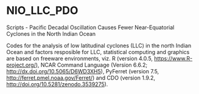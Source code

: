 # NIO_LLC_PDO



Scripts - Pacific Decadal Oscillation Causes Fewer Near-Equatorial Cyclones in the North Indian Ocean

Codes for the analysis of low latitudinal cyclones (LLC) in the north Indian Ocean and factors resposible for LLC, statistical computing and graphics are based on freeware environments, viz. R (version 4.0.5, https://www.R-project.org/), NCAR Command Language (Version 6.6.2; http://dx.doi.org/10.5065/D6WD3XH5), PyFerret (version 7.5, http://ferret.pmel.noaa.gov/Ferret/) and CDO (version 1.9.2, http://doi.org/10.5281/zenodo.3539275).
